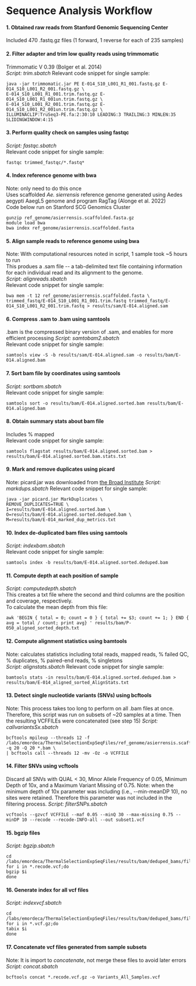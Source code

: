 # Sequence Analysis Workflow 

#### 1. Obtained raw reads from Stanford Genomic Sequencing Center   
Included 470 .fastq.gz files (1 forward, 1 reverse for each of 235 samples)

#### 2. Filter adapter and trim low quality reads using trimmomatic
Trimmomatic V 0.39 (Bolger et al. 2014)  
*Script: trim.sbatch* 
Relevant code snippet for single sample: 
```
java -jar trimmomatic.jar PE E-014_S10_L001_R1_001.fastq.gz E-014_S10_L001_R2_001.fastq.gz \
E-014_S10_L001_R1_001.trim.fastq.gz E-014_S10_L001_R1_001un.trim.fastq.gz \
E-014_S10_L001_R2_001.trim.fastq.gz E-014_S10_L001_R2_001un.trim.fastq.gz \
ILLUMINACLIP:TruSeq3-PE.fa:2:30:10 LEADING:3 TRAILING:3 MINLEN:35 SLIDINGWINDOW:4:15
```

#### 3. Perform quality check on samples using fastqc
*Script: fastqc.sbatch*    
Relevant code snippet for single sample:
```
fastqc trimmed_fastqc/*.fastq*
```

#### 4. Index reference genome with bwa
Note: only need to do this once   
Uses scaffolded *Ae. sierrensis* reference genome generated using Aedes aegypti AaegL5 genome and program RagTag (Alonge et al. 2022)   
Code below run on Stanford SCG Genomics Cluster  
```
gunzip ref_genome/asierrensis.scaffolded.fasta.gz
module load bwa
bwa index ref_genome/asierrensis.scaffolded.fasta
```
#### 5. Align sample reads to reference genome using bwa
Note: With computational resources noted in script, 1 sample took ~5 hours to run   
This produes a .sam file -- a tab-delimited text file containing information for each individual read and its alignment to the genome.   
*Script: alignreads.sbatch*  
Relevant code snippet for single sample:
```
bwa mem -t 12 ref_genome/asierrensis.scaffolded.fasta \
trimmed_fastq/E-014_S10_L001_R1_001.trim.fastq trimmed_fastq/E-014_S10_L001_R2_001.trim.fastq > results/sam/E-014.aligned.sam
```

#### 6. Compress .sam to .bam using samtools
.bam is the compressed binary version of .sam, and enables for more efficient processing
*Script: samtobam2.sbatch*  
Relevant code snippet for single sample:
```
samtools view -S -b results/sam/E-014.aligned.sam -o results/bam/E-014.aligned.bam
```

#### 7. Sort bam file by coordinates using samtools
*Script: sortbam.sbatch*   
Relevant code snippet for single sample:
```
samtools sort -o results/bam/E-014.aligned.sorted.bam results/bam/E-014.aligned.bam
```

#### 8. Obtain summary stats about bam file 
Includes % mapped    
Relevant code snippet for single sample:
```
samtools flagstat results/bam/E-014.aligned.sorted.bam > results/bam/E-014.aligned.sorted.bam.stats.txt
```

#### 9. Mark and remove duplicates using picard
Note: picard.jar was downloaded from [the Broad Institute](https://broadinstitute.github.io/picard/)
*Script: markdups.sbatch*
Relevant code snippet for single sample:
```
java -jar picard.jar MarkDuplicates \
REMOVE_DUPLICATES=TRUE \
I=results/bam/E-014.aligned.sorted.bam \
O=results/bam/E-014.aligned.sorted.deduped.bam \
M=results/bam/E-014_marked_dup_metrics.txt
```

#### 10. Index de-duplicated bam files using samtools
*Script: indexbam.sbatch*   
Relevant code snippet for single sample:
```
samtools index -b results/bam/E-014.aligned.sorted.deduped.bam
```

#### 11. Compute depth at each position of sample
*Script: computedepth.sbatch*   
This creates a txt file where the second and third columns are the position and coverage, respectively.   
To calculate the mean depth from this file:
```
awk 'BEGIN { total = 0; count = 0 } { total += $3; count += 1; } END { avg = total / count; print avg} ' results/bam/P-050_aligned_sorted_depth.txt
```

#### 12. Compute alignment statistics using bamtools
Note: calculates statistics including total reads, mapped reads, % failed QC, % duplicates, % paired-end reads, % singletons   
*Script: alignstats.sbatch* 
Relevant code snippet for single sample:
```
bamtools stats -in results/bam/E-014.aligned.sorted.deduped.bam > results/bam/E-014_aligned_sorted_AlignStats.txt
```

#### 13. Detect single nucleotide variants (SNVs) using bcftools
Note: This process takes too long to perform on all .bam files at once. Therefore, this script was run on subsets of ~20 samples at a time. Then the resulting VCFFILEs were concatenated (see step 15)
*Script: callvariantsSx.sbatch* 
```
bcftools mpileup --threads 12 -f /labs/emordeca/ThermalSelectionExpSeqFiles/ref_genome/asierrensis.scaffolded.fasta -q 20 -Q 20 *.bam \
| bcftools call --threads 12 -mv -Oz -o VCFFILE
```

#### 14. Filter SNVs using vcftools
Discard all SNVs with QUAL < 30, Minor Allele Frequency of 0.05, Minimum Depth of 10x, and a Maximum Variant Missing of 0.75.
Note: when the minimum depth of 10x parameter was including (i.e., --min-meanDP 10), no sites were retained. Therefore this parameter was not included in the filtering process.
*Script: filterSNPs.sbatch* 
```
vcftools --gzvcf VCFFILE --maf 0.05 --minQ 30 --max-missing 0.75 --minDP 10 --recode --recode-INFO-all --out subset1.vcf
```

#### 15. bgzip files
*Script: bgzip.sbatch*
```module load tabix
cd /labs/emordeca/ThermalSelectionExpSeqFiles/results/bam/deduped_bams/filtered_vcffiles
for i in *.recode.vcf;do
bgzip $i
done
```

#### 16. Generate index for all vcf files
*Script: indexvcf.sbatch*
```module load tabix
cd /labs/emordeca/ThermalSelectionExpSeqFiles/results/bam/deduped_bams/filtered_vcffiles
for i in *.vcf.gz;do
tabix $i
done
```

#### 17. Concatenate vcf files generated from sample subsets
Note: It is import to *concatenate*, not merge these files to avoid later errors
*Script: concat.sbatch*
```
bcftools concat *.recode.vcf.gz -o Variants_All_Samples.vcf
```



